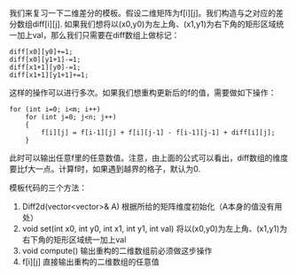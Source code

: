 我们来复习一下二维差分的模板。假设二维矩阵为f[i][j]。我们构造与之对应的差分数组diff[i][j]. 如果我们想将以(x0,y0)为左上角、(x1,y1)为右下角的矩形区域统一加上val，那么我们只需要在diff数组上做标记：
```
diff[x0][y0]+=1;
diff[x0][y1+1]-=1;
diff[x1+1][y0]-=1;
diff[x1+1][y1+1]+=1;
```
这样的操作可以进行多次。如果我们想重构更新后的f的值，需要做如下操作：
```
for (int i=0; i<m; i++)
    for (int j=0; j<n; j++)
    {               
        f[i][j] = f[i-1][j] + f[i][j-1] - f[i-1][j-1] + diff[i][j];
    }
```
此时可以输出任意f里的任意数值。注意，由上面的公式可以看出，diff数组的维度要比f大一点。计算f时，如果遇到越界的格子，默认为0.

模板代码的三个方法：
1. Diff2d(vector<vector<int>>& A) 根据所给的矩阵维度初始化（A本身的值没有用处）
2. void set(int x0, int y0, int x1, int y1, int val) 将以(x0,y0)为左上角、(x1,y1)为右下角的矩形区域统一加上val
3. void compute() 输出重构的二维数组前必须做这步操作
4. f[i][j] 直接输出重构的二维数组的任意值
